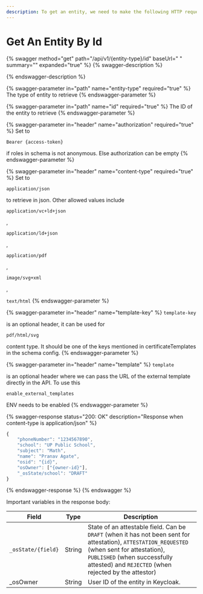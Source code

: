 ```yaml
---
description: To get an entity, we need to make the following HTTP request
---
```


# Get An Entity By Id

{% swagger method="get" path="/api/v1/{entity-type}/id" baseUrl=" " summary="" expanded="true" %}
{% swagger-description %}

{% endswagger-description %}

{% swagger-parameter in="path" name="entity-type" required="true" %}
The type of entity to retrieve
{% endswagger-parameter %}

{% swagger-parameter in="path" name="id" required="true" %}
The ID of the entity to retrieve
{% endswagger-parameter %}

{% swagger-parameter in="header" name="authorization" required="true" %}
Set to 

`Bearer {access-token}`

 if roles in schema is not anonymous. Else authorization can be empty
{% endswagger-parameter %}

{% swagger-parameter in="header" name="content-type" required="true" %}
Set to 

`application/json`

 to retrieve in json. Other allowed values include 

`application/vc+ld+json`

, 

`application/ld+json`

, 

`application/pdf`

, 

`image/svg+xml`

, 

`text/html`
{% endswagger-parameter %}

{% swagger-parameter in="header" name="template-key" %}
`template-key`

 is an optional header, it can be used for 

`pdf/html/svg`

 content type. It should be one of the keys mentioned in certificateTemplates in the schema config.
{% endswagger-parameter %}

{% swagger-parameter in="header" name="template" %}
`template`

 is an optional header where we can pass the URL of the external template directly in the API. To use this 

`enable_external_templates`

 ENV needs to be enabled
{% endswagger-parameter %}

{% swagger-response status="200: OK" description="Response when content-type is application/json" %}
```javascript
{
	"phoneNumber": "1234567890",
	"school": "UP Public School",
	"subject": "Math",
	"name": "Pranav Agate",
	"osid": "{id}",
	"osOwner": ["{owner-id}"],
	"_osState/school": "DRAFT"
}
```
{% endswagger-response %}
{% endswagger %}

Important variables in the response body:

| Field              | Type   | Description                                                                                                                                                                                                                            |
| ------------------ | ------ | -------------------------------------------------------------------------------------------------------------------------------------------------------------------------------------------------------------------------------------- |
| `_osState/{field}` | String | State of an attestable field. Can be `DRAFT` (when it has not been sent for attestation), `ATTESTATION_REQUESTED` (when sent for attestation), `PUBLISHED` (when successfully attested) and `REJECTED` (when rejected by the attestor) |
| \_osOwner          | String | User ID of the entity in Keycloak.                                                                                                                                                                                                     |
